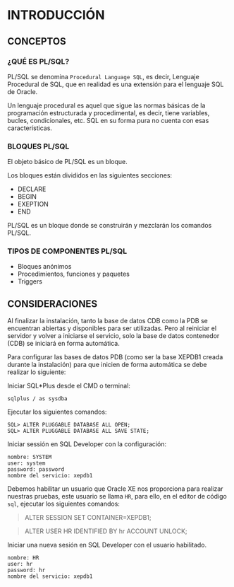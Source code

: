 # INTRODUCCIÓN

## CONCEPTOS

### ¿QUÉ ES PL/SQL?

PL/SQL se denomina `Procedural Language SQL`, es decir, Lenguaje Procedural de SQL, que en realidad es una extensión para el lenguaje SQL de Oracle.

Un lenguaje procedural es aquel que sigue las normas básicas de la programación estructurada y procedimental, es decir, tiene variables, bucles, condicionales, etc. SQL en su forma pura no cuenta con esas características.

### BLOQUES PL/SQL

El objeto básico de PL/SQL es un bloque.

Los bloques están divididos en las siguientes secciones:

* DECLARE
* BEGIN
* EXEPTION
* END

PL/SQL es un bloque donde se construirán y mezclarán los comandos PL/SQL.

### TIPOS DE COMPONENTES PL/SQL

* Bloques anónimos
* Procedimientos, funciones y paquetes
* Triggers

## CONSIDERACIONES

Al finalizar la instalación, tanto la base de datos CDB como la PDB se encuentran abiertas y disponibles para ser utilizadas. Pero al reiniciar el servidor y volver a iniciarse el servicio, solo la base de datos contenedor (CDB) se iniciará en forma automática.

Para configurar las bases de datos PDB (como ser la base XEPDB1 creada durante la instalación) para que inicien de forma automática se debe realizar lo siguiente:

Iniciar SQL*Plus desde el CMD o terminal:

    sqlplus / as sysdba

Ejecutar los siguientes comandos:

    SQL> ALTER PLUGGABLE DATABASE ALL OPEN;
    SQL> ALTER PLUGGABLE DATABASE ALL SAVE STATE;


Iniciar sessión en SQL Developer con la configuración:

~~~
nombre: SYSTEM
user: system
password: password
nombre del servicio: xepdb1
~~~

Debemos habilitar un usuario que Oracle XE nos proporciona para realizar nuestras pruebas, este usuario se llama `HR`, para ello, en el editor de código `sql`, ejecutar los siguientes comandos:

>   ALTER SESSION SET CONTAINER=XEPDB1;

>   ALTER USER HR IDENTIFIED BY hr ACCOUNT UNLOCK;

Iniciar una nueva sesión en SQL Developer con el usuario habilitado.

~~~
nombre: HR
user: hr
password: hr
nombre del servicio: xepdb1
~~~
